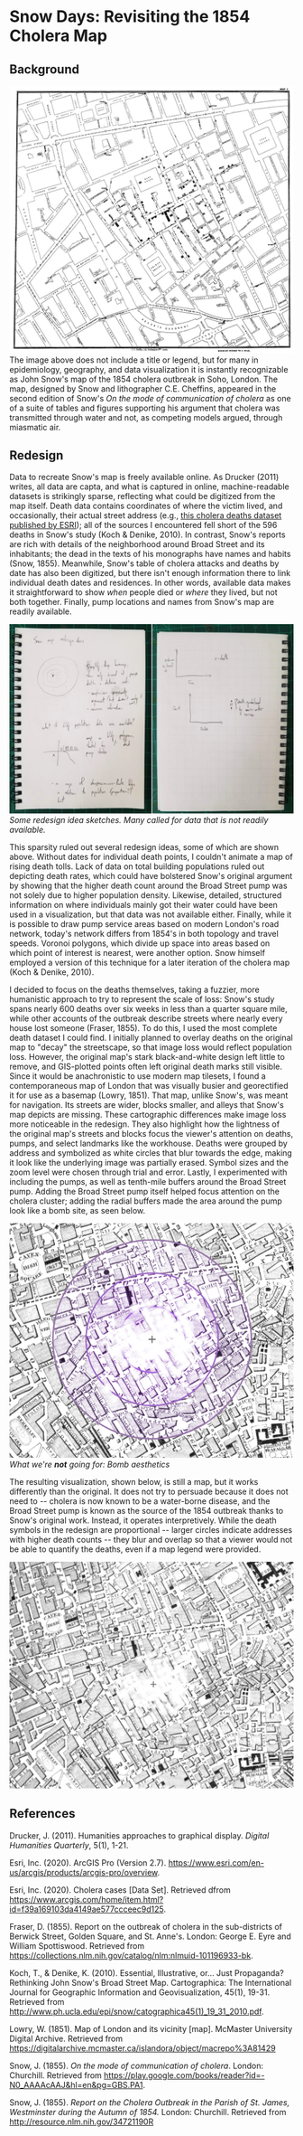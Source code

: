 # Snow Days: Revisiting the 1854 Cholera Map

## Background
![John Snow's Cholera Map](img/snow_cholera_map.jpg)
The image above does not include a title or legend, but for many in epidemiology, geography, and data visualization it is instantly recognizable as John Snow's map of the 1854 cholera outbreak in Soho, London. The map, designed by Snow and lithographer C.E. Cheffins, appeared in the second edition of Snow's  _On the mode of communication of cholera_ as one of a suite of tables and figures supporting his argument that cholera was transmitted through water and not, as competing models argued, through miasmatic air.

## Redesign

Data to recreate Snow's map is freely available online. As Drucker (2011) writes, all data are capta, and what is captured in online, machine-readable datasets is strikingly sparse, reflecting what could be digitized from the map itself. Death data contains coordinates of where the victim lived, and occasionally, their actual street address (e.g., [this cholera deaths dataset published by ESRI](https://www.arcgis.com/home/item.html?id=f39a169103da4149ae577ccceec9d125)); all of the sources I encountered fell short of the 596 deaths in Snow's study (Koch & Denike, 2010). In contrast, Snow's reports are rich with details of the neighborhood around Broad Street and its inhabitants; the dead in the texts of his monographs have names and habits (Snow, 1855). Meanwhile, Snow's table of cholera attacks and deaths by date has also been digitized, but there isn't enough information there to link individual death dates and residences. In other words, available data makes it straightforward to show _when_ people died or _where_ they lived, but not both together. Finally, pump locations and names from Snow's map are readily available.

![Redesign Idea Sketches](img/snow_sketches.png)  
_Some redesign idea sketches. Many called for data that is not readily available._

This sparsity ruled out several redesign ideas, some of which are shown above. Without dates for individual death points, I couldn't animate a map of rising death tolls. Lack of data on total building populations ruled out depicting death rates, which could have bolstered Snow's original argument by showing that the higher death count around the Broad Street pump was not solely due to higher population density. Likewise, detailed, structured information on where individuals mainly got their water could have been used in a visualization, but that data was not available either.  Finally, while it is possible to draw pump service areas based on modern London's road network, today's network differs from 1854's in both topology and travel speeds. Voronoi polygons, which divide up space into areas based on which point of interest is nearest, were another option. Snow himself employed a version of this technique for a later iteration of the cholera map (Koch & Denike, 2010).

I decided to focus on the deaths themselves, taking a fuzzier, more humanistic approach to try to represent the scale of loss: Snow's study spans nearly 600 deaths over six weeks in less than a quarter square mile, while other accounts of the outbreak describe streets where nearly every house lost someone (Fraser, 1855). To do this, I used the most complete death dataset I could find. I initially planned to overlay deaths on the original map to "decay" the streetscape, so that image loss would reflect population loss. However, the original map's stark black-and-white design left little to remove, and GIS-plotted points often left original death marks still visible. Since it would be anachronistic to use modern map tilesets, I found a contemporaneous map of London that was visually busier and georectified it for use as a basemap (Lowry, 1851). That map, unlike Snow's, was meant for navigation. Its streets are wider, blocks smaller, and alleys that Snow's map depicts are missing. These cartographic differences make image loss more noticeable in the redesign. They also highlight how the lightness of the original map's streets and blocks focus the viewer's attention on deaths, pumps, and select landmarks like the workhouse. Deaths were grouped by address and symbolized as white circles that blur towards the edge, making it look like the underlying image was partially erased. Symbol sizes and the zoom level were chosen through trial and error. Lastly, I experimented with including the pumps, as well as tenth-mile buffers around the Broad Street pump. Adding the Broad Street pump itself helped focus attention on the cholera cluster; adding the radial buffers made the area around the pump look like a bomb site, as seen below.

![Draft visualization](img/draft.png)  
_What we're **not** going for: Bomb aesthetics_

The resulting visualization, shown below, is still a map, but it works differently than the original. It does not try to persuade because it does not need to -- cholera is now known to be a water-borne disease, and the Broad Street pump is known as the source of the 1854 outbreak thanks to Snow's original work. Instead, it operates interpretively. While the death symbols in the redesign are proportional -- larger circles indicate addresses with higher death counts -- they blur and overlap so that a viewer would not be able to quantify the deaths, even if a map legend were provided.

![img](img/draft2.png)



## References
Drucker, J. (2011). Humanities approaches to graphical display. _Digital Humanities Quarterly_, 5(1), 1-21.

Esri, Inc. (2020). ArcGIS Pro (Version 2.7). https://www.esri.com/en-us/arcgis/products/arcgis-pro/overview.

Esri, Inc. (2020). Cholera cases [Data Set]. Retrieved dfrom https://www.arcgis.com/home/item.html?id=f39a169103da4149ae577ccceec9d125.

Fraser, D. (1855). Report on the outbreak of cholera in the sub-districts of Berwick Street, Golden Square, and St. Anne's. London: George E. Eyre and William Spottiswood. Retrieved from https://collections.nlm.nih.gov/catalog/nlm:nlmuid-101196933-bk.

Koch, T., & Denike, K. (2010). Essential, Illustrative, or… Just Propaganda? Rethinking John Snow's Broad Street Map. Cartographica: The International Journal for Geographic Information and Geovisualization, 45(1), 19-31. Retrieved from http://www.ph.ucla.edu/epi/snow/catographica45(1)_19_31_2010.pdf.

Lowry, W. (1851). Map of London and its vicinity [map]. McMaster University Digital Archive. Retrieved from https://digitalarchive.mcmaster.ca/islandora/object/macrepo%3A81429

Snow, J. (1855). _On the mode of communication of cholera_. London: Churchill. Retrieved from https://play.google.com/books/reader?id=-N0_AAAAcAAJ&hl=en&pg=GBS.PA1.

Snow, J. (1855). _Report on the Cholera Outbreak in the Parish of St. James, Westminster during the Autumn of 1854._ London: Churchill. Retrieved from http://resource.nlm.nih.gov/34721190R 

